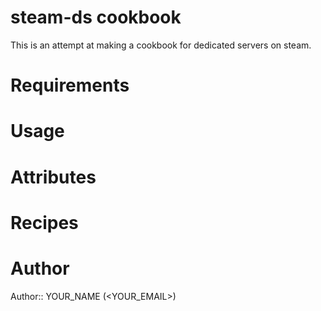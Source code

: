 # steam-ds cookbook

This is an attempt at making a cookbook for dedicated servers on steam.

# Requirements

# Usage

# Attributes

# Recipes

# Author

Author:: YOUR_NAME (<YOUR_EMAIL>)

